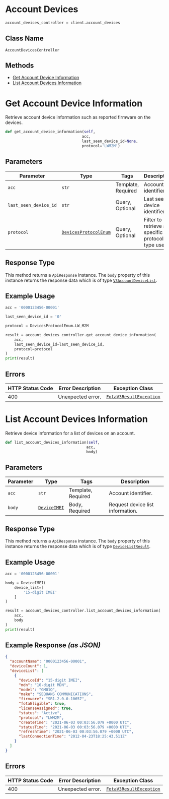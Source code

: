 # Account Devices

```python
account_devices_controller = client.account_devices
```

## Class Name

`AccountDevicesController`

## Methods

* [Get Account Device Information](../../doc/controllers/account-devices.md#get-account-device-information)
* [List Account Devices Information](../../doc/controllers/account-devices.md#list-account-devices-information)


# Get Account Device Information

Retrieve account device information such as reported firmware on the devices.

```python
def get_account_device_information(self,
                                  acc,
                                  last_seen_device_id=None,
                                  protocol='LWM2M')
```

## Parameters

| Parameter | Type | Tags | Description |
|  --- | --- | --- | --- |
| `acc` | `str` | Template, Required | Account identifier. |
| `last_seen_device_id` | `str` | Query, Optional | Last seen device identifier. |
| `protocol` | [`DevicesProtocolEnum`](../../doc/models/devices-protocol-enum.md) | Query, Optional | Filter to retrieve a specific protocol type used. |

## Response Type

This method returns a `ApiResponse` instance. The `body` property of this instance returns the response data which is of type [`V3AccountDeviceList`](../../doc/models/v3-account-device-list.md).

## Example Usage

```python
acc = '0000123456-00001'

last_seen_device_id = '0'

protocol = DevicesProtocolEnum.LW_M2M

result = account_devices_controller.get_account_device_information(
    acc,
    last_seen_device_id=last_seen_device_id,
    protocol=protocol
)
print(result)
```

## Errors

| HTTP Status Code | Error Description | Exception Class |
|  --- | --- | --- |
| 400 | Unexpected error. | [`FotaV3ResultException`](../../doc/models/fota-v3-result-exception.md) |


# List Account Devices Information

Retrieve device information for a list of devices on an account.

```python
def list_account_devices_information(self,
                                    acc,
                                    body)
```

## Parameters

| Parameter | Type | Tags | Description |
|  --- | --- | --- | --- |
| `acc` | `str` | Template, Required | Account identifier. |
| `body` | [`DeviceIMEI`](../../doc/models/device-imei.md) | Body, Required | Request device list information. |

## Response Type

This method returns a `ApiResponse` instance. The `body` property of this instance returns the response data which is of type [`DeviceListResult`](../../doc/models/device-list-result.md).

## Example Usage

```python
acc = '0000123456-00001'

body = DeviceIMEI(
    device_list=[
        '15-digit IMEI'
    ]
)

result = account_devices_controller.list_account_devices_information(
    acc,
    body
)
print(result)
```

## Example Response *(as JSON)*

```json
{
  "accountName": "0000123456-00001",
  "deviceCount": 1,
  "deviceList": [
    {
      "deviceId": "15-digit IMEI",
      "mdn": "10-digit MDN",
      "model": "GM01Q",
      "make": "SEQUANS COMMUNICATIONS",
      "firmware": "SR1.2.0.0-10657",
      "fotaEligible": true,
      "licenseAssigned": true,
      "status": "Active",
      "protocol": "LWM2M",
      "createTime": "2021-06-03 00:03:56.079 +0000 UTC",
      "statusTime": "2021-06-03 00:03:56.079 +0000 UTC",
      "refreshTime": "2021-06-03 00:03:56.079 +0000 UTC",
      "lastConnectionTime": "2012-04-23T18:25:43.511Z"
    }
  ]
}
```

## Errors

| HTTP Status Code | Error Description | Exception Class |
|  --- | --- | --- |
| 400 | Unexpected error. | [`FotaV3ResultException`](../../doc/models/fota-v3-result-exception.md) |


